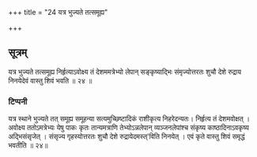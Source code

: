 +++
title = "24 यत्र भुज्यते तत्समूह्य"

+++
## सूत्रम्
यत्र भुज्यते तत्समूह्य निर्हृत्याऽवोक्ष्य तं देशममत्रेभ्यो लेपान् सङ्कृष्याद्भिः संमृज्योत्तरतः शुचौ देशे रुद्राय निनयेदेवं वास्तु शिवं भवति ॥ २४ ॥  
### टिप्पनी
यत्र स्थाने भुज्यते तत् समूह्य समूहन्या सत्यमुच्छिष्टादिकं राशीकृत्य निहरेदन्यतः। निर्हृत्य तं देशमवोक्षत् । अवोक्ष्य ततोऽमत्रेभ्यः येषु पाकः कृतः तान्यमत्राणि तेभ्योऽन्नलेपान् व्यञ्जनलेपांश्च संकृष्य काष्ठादिनाऽवकृष्य अद्भिसंसृजेत् । संसृज्य गृहस्योत्तरतः शुचौ देशे रुद्रायेदमस्त्'विति निनयेत् । एवं कृते वास्तु शिवं समृद्धं भवतीति ॥ २४॥  
